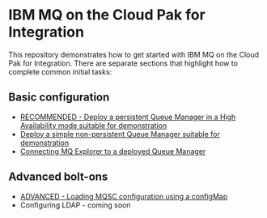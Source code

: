 # IBM MQ on the Cloud Pak for Integration
This repository demonstrates how to get started with IBM MQ on the Cloud Pak for Integration. There are separate sections that highlight how to complete common initial tasks:

## Basic configuration
* [RECOMMENDED - Deploy a persistent Queue Manager in a High Availability mode suitable for demonstration](instructions/multiInstance.md)
* [Deploy a simple non-persistent Queue Manager suitable for demonstration](instructions/nonPersistent.md)
* [Connecting MQ Explorer to a deployed Queue Manager](instructions/MQExplore.md)

## Advanced bolt-ons
* [ADVANCED - Loading MQSC configuration using a configMap](instructions/configMap.md)
* Configuring LDAP - coming soon

